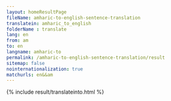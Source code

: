 ```yaml
---
layout: homeResultPage
fileName: amharic-to-english-sentence-translation
translatein: amharic_to_english
folderName : translate
lang: en
from: am
to: en
langname: amharic-to
permalink: /amharic-to-english-sentence-translation/result
sitemap: false
nointernationalization: true
matchurls: en&&am
---
```

{% include result/translateinto.html %}

<script src="/js/result/translation.js" data-foldername="{{page.folderName}}" data-lang="{{page.lang}}"></script>
